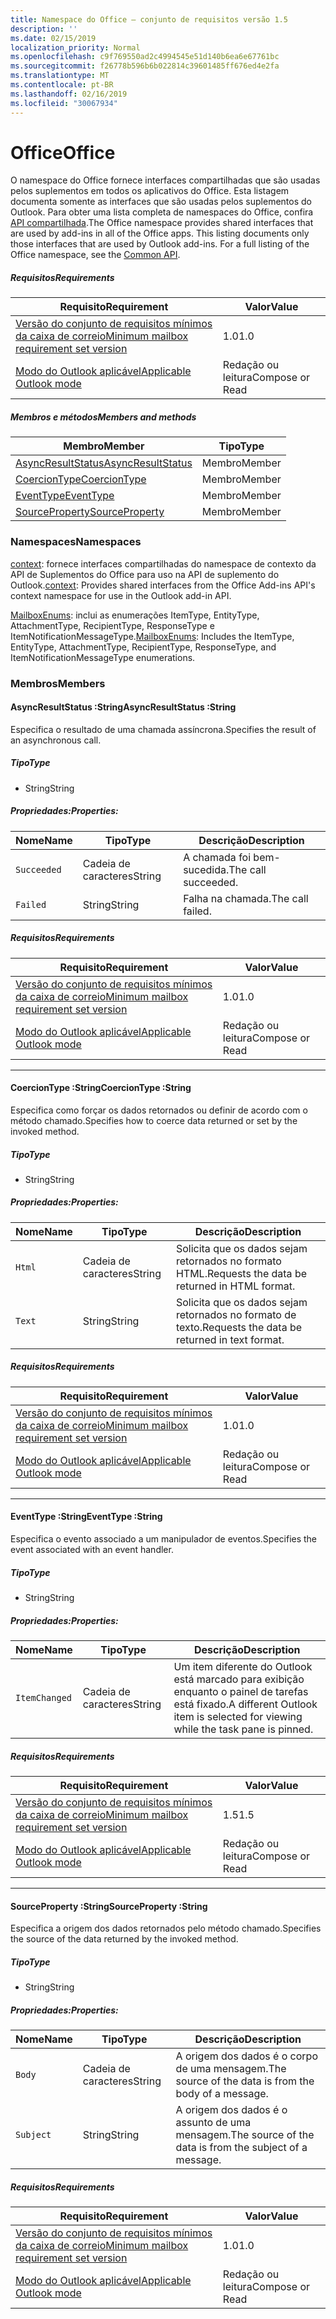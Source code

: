 ```yaml
---
title: Namespace do Office – conjunto de requisitos versão 1.5
description: ''
ms.date: 02/15/2019
localization_priority: Normal
ms.openlocfilehash: c9f769550ad2c4994545e51d140b6ea6e67761bc
ms.sourcegitcommit: f26778b596b6b022814c39601485ff676ed4e2fa
ms.translationtype: MT
ms.contentlocale: pt-BR
ms.lasthandoff: 02/16/2019
ms.locfileid: "30067934"
---
```

# <a name="office"></a><span data-ttu-id="d9f98-102">Office</span><span class="sxs-lookup"><span data-stu-id="d9f98-102">Office</span></span>

<span data-ttu-id="d9f98-p101">O namespace do Office fornece interfaces compartilhadas que são usadas pelos suplementos em todos os aplicativos do Office. Esta listagem documenta somente as interfaces que são usadas pelos suplementos do Outlook. Para obter uma lista completa de namespaces do Office, confira [API compartilhada](/javascript/api/office).</span><span class="sxs-lookup"><span data-stu-id="d9f98-p101">The Office namespace provides shared interfaces that are used by add-ins in all of the Office apps. This listing documents only those interfaces that are used by Outlook add-ins. For a full listing of the Office namespace, see the [Common API](/javascript/api/office).</span></span>

##### <a name="requirements"></a><span data-ttu-id="d9f98-105">Requisitos</span><span class="sxs-lookup"><span data-stu-id="d9f98-105">Requirements</span></span>

|<span data-ttu-id="d9f98-106">Requisito</span><span class="sxs-lookup"><span data-stu-id="d9f98-106">Requirement</span></span>| <span data-ttu-id="d9f98-107">Valor</span><span class="sxs-lookup"><span data-stu-id="d9f98-107">Value</span></span>|
|---|---|
|[<span data-ttu-id="d9f98-108">Versão do conjunto de requisitos mínimos da caixa de correio</span><span class="sxs-lookup"><span data-stu-id="d9f98-108">Minimum mailbox requirement set version</span></span>](/office/dev/add-ins/reference/requirement-sets/outlook-api-requirement-sets)| <span data-ttu-id="d9f98-109">1.0</span><span class="sxs-lookup"><span data-stu-id="d9f98-109">1.0</span></span>|
|[<span data-ttu-id="d9f98-110">Modo do Outlook aplicável</span><span class="sxs-lookup"><span data-stu-id="d9f98-110">Applicable Outlook mode</span></span>](https://docs.microsoft.com/outlook/add-ins/#extension-points)| <span data-ttu-id="d9f98-111">Redação ou leitura</span><span class="sxs-lookup"><span data-stu-id="d9f98-111">Compose or Read</span></span>|

##### <a name="members-and-methods"></a><span data-ttu-id="d9f98-112">Membros e métodos</span><span class="sxs-lookup"><span data-stu-id="d9f98-112">Members and methods</span></span>

| <span data-ttu-id="d9f98-113">Membro</span><span class="sxs-lookup"><span data-stu-id="d9f98-113">Member</span></span> | <span data-ttu-id="d9f98-114">Tipo</span><span class="sxs-lookup"><span data-stu-id="d9f98-114">Type</span></span> |
|--------|------|
| [<span data-ttu-id="d9f98-115">AsyncResultStatus</span><span class="sxs-lookup"><span data-stu-id="d9f98-115">AsyncResultStatus</span></span>](#asyncresultstatus-string) | <span data-ttu-id="d9f98-116">Membro</span><span class="sxs-lookup"><span data-stu-id="d9f98-116">Member</span></span> |
| [<span data-ttu-id="d9f98-117">CoercionType</span><span class="sxs-lookup"><span data-stu-id="d9f98-117">CoercionType</span></span>](#coerciontype-string) | <span data-ttu-id="d9f98-118">Membro</span><span class="sxs-lookup"><span data-stu-id="d9f98-118">Member</span></span> |
| [<span data-ttu-id="d9f98-119">EventType</span><span class="sxs-lookup"><span data-stu-id="d9f98-119">EventType</span></span>](#eventtype-string) | <span data-ttu-id="d9f98-120">Membro</span><span class="sxs-lookup"><span data-stu-id="d9f98-120">Member</span></span> |
| [<span data-ttu-id="d9f98-121">SourceProperty</span><span class="sxs-lookup"><span data-stu-id="d9f98-121">SourceProperty</span></span>](#sourceproperty-string) | <span data-ttu-id="d9f98-122">Membro</span><span class="sxs-lookup"><span data-stu-id="d9f98-122">Member</span></span> |

### <a name="namespaces"></a><span data-ttu-id="d9f98-123">Namespaces</span><span class="sxs-lookup"><span data-stu-id="d9f98-123">Namespaces</span></span>

<span data-ttu-id="d9f98-124">[context](office.context.md): fornece interfaces compartilhadas do namespace de contexto da API de Suplementos do Office para uso na API de suplemento do Outlook.</span><span class="sxs-lookup"><span data-stu-id="d9f98-124">[context](office.context.md): Provides shared interfaces from the Office Add-ins API's context namespace for use in the Outlook add-in API.</span></span>

<span data-ttu-id="d9f98-125">[MailboxEnums](/javascript/api/outlook_1_5/office.mailboxenums.attachmenttype): inclui as enumerações ItemType, EntityType, AttachmentType, RecipientType, ResponseType e ItemNotificationMessageType.</span><span class="sxs-lookup"><span data-stu-id="d9f98-125">[MailboxEnums](/javascript/api/outlook_1_5/office.mailboxenums.attachmenttype): Includes the ItemType, EntityType, AttachmentType, RecipientType, ResponseType, and ItemNotificationMessageType enumerations.</span></span>

### <a name="members"></a><span data-ttu-id="d9f98-126">Membros</span><span class="sxs-lookup"><span data-stu-id="d9f98-126">Members</span></span>

####  <a name="asyncresultstatus-string"></a><span data-ttu-id="d9f98-127">AsyncResultStatus :String</span><span class="sxs-lookup"><span data-stu-id="d9f98-127">AsyncResultStatus :String</span></span>

<span data-ttu-id="d9f98-128">Especifica o resultado de uma chamada assíncrona.</span><span class="sxs-lookup"><span data-stu-id="d9f98-128">Specifies the result of an asynchronous call.</span></span>

##### <a name="type"></a><span data-ttu-id="d9f98-129">Tipo</span><span class="sxs-lookup"><span data-stu-id="d9f98-129">Type</span></span>

*   <span data-ttu-id="d9f98-130">String</span><span class="sxs-lookup"><span data-stu-id="d9f98-130">String</span></span>

##### <a name="properties"></a><span data-ttu-id="d9f98-131">Propriedades:</span><span class="sxs-lookup"><span data-stu-id="d9f98-131">Properties:</span></span>

|<span data-ttu-id="d9f98-132">Nome</span><span class="sxs-lookup"><span data-stu-id="d9f98-132">Name</span></span>| <span data-ttu-id="d9f98-133">Tipo</span><span class="sxs-lookup"><span data-stu-id="d9f98-133">Type</span></span>| <span data-ttu-id="d9f98-134">Descrição</span><span class="sxs-lookup"><span data-stu-id="d9f98-134">Description</span></span>|
|---|---|---|
|`Succeeded`| <span data-ttu-id="d9f98-135">Cadeia de caracteres</span><span class="sxs-lookup"><span data-stu-id="d9f98-135">String</span></span>|<span data-ttu-id="d9f98-136">A chamada foi bem-sucedida.</span><span class="sxs-lookup"><span data-stu-id="d9f98-136">The call succeeded.</span></span>|
|`Failed`| <span data-ttu-id="d9f98-137">String</span><span class="sxs-lookup"><span data-stu-id="d9f98-137">String</span></span>|<span data-ttu-id="d9f98-138">Falha na chamada.</span><span class="sxs-lookup"><span data-stu-id="d9f98-138">The call failed.</span></span>|

##### <a name="requirements"></a><span data-ttu-id="d9f98-139">Requisitos</span><span class="sxs-lookup"><span data-stu-id="d9f98-139">Requirements</span></span>

|<span data-ttu-id="d9f98-140">Requisito</span><span class="sxs-lookup"><span data-stu-id="d9f98-140">Requirement</span></span>| <span data-ttu-id="d9f98-141">Valor</span><span class="sxs-lookup"><span data-stu-id="d9f98-141">Value</span></span>|
|---|---|
|[<span data-ttu-id="d9f98-142">Versão do conjunto de requisitos mínimos da caixa de correio</span><span class="sxs-lookup"><span data-stu-id="d9f98-142">Minimum mailbox requirement set version</span></span>](/office/dev/add-ins/reference/requirement-sets/outlook-api-requirement-sets)| <span data-ttu-id="d9f98-143">1.0</span><span class="sxs-lookup"><span data-stu-id="d9f98-143">1.0</span></span>|
|[<span data-ttu-id="d9f98-144">Modo do Outlook aplicável</span><span class="sxs-lookup"><span data-stu-id="d9f98-144">Applicable Outlook mode</span></span>](https://docs.microsoft.com/outlook/add-ins/#extension-points)| <span data-ttu-id="d9f98-145">Redação ou leitura</span><span class="sxs-lookup"><span data-stu-id="d9f98-145">Compose or Read</span></span>|

---

####  <a name="coerciontype-string"></a><span data-ttu-id="d9f98-146">CoercionType :String</span><span class="sxs-lookup"><span data-stu-id="d9f98-146">CoercionType :String</span></span>

<span data-ttu-id="d9f98-147">Especifica como forçar os dados retornados ou definir de acordo com o método chamado.</span><span class="sxs-lookup"><span data-stu-id="d9f98-147">Specifies how to coerce data returned or set by the invoked method.</span></span>

##### <a name="type"></a><span data-ttu-id="d9f98-148">Tipo</span><span class="sxs-lookup"><span data-stu-id="d9f98-148">Type</span></span>

*   <span data-ttu-id="d9f98-149">String</span><span class="sxs-lookup"><span data-stu-id="d9f98-149">String</span></span>

##### <a name="properties"></a><span data-ttu-id="d9f98-150">Propriedades:</span><span class="sxs-lookup"><span data-stu-id="d9f98-150">Properties:</span></span>

|<span data-ttu-id="d9f98-151">Nome</span><span class="sxs-lookup"><span data-stu-id="d9f98-151">Name</span></span>| <span data-ttu-id="d9f98-152">Tipo</span><span class="sxs-lookup"><span data-stu-id="d9f98-152">Type</span></span>| <span data-ttu-id="d9f98-153">Descrição</span><span class="sxs-lookup"><span data-stu-id="d9f98-153">Description</span></span>|
|---|---|---|
|`Html`| <span data-ttu-id="d9f98-154">Cadeia de caracteres</span><span class="sxs-lookup"><span data-stu-id="d9f98-154">String</span></span>|<span data-ttu-id="d9f98-155">Solicita que os dados sejam retornados no formato HTML.</span><span class="sxs-lookup"><span data-stu-id="d9f98-155">Requests the data be returned in HTML format.</span></span>|
|`Text`| <span data-ttu-id="d9f98-156">String</span><span class="sxs-lookup"><span data-stu-id="d9f98-156">String</span></span>|<span data-ttu-id="d9f98-157">Solicita que os dados sejam retornados no formato de texto.</span><span class="sxs-lookup"><span data-stu-id="d9f98-157">Requests the data be returned in text format.</span></span>|

##### <a name="requirements"></a><span data-ttu-id="d9f98-158">Requisitos</span><span class="sxs-lookup"><span data-stu-id="d9f98-158">Requirements</span></span>

|<span data-ttu-id="d9f98-159">Requisito</span><span class="sxs-lookup"><span data-stu-id="d9f98-159">Requirement</span></span>| <span data-ttu-id="d9f98-160">Valor</span><span class="sxs-lookup"><span data-stu-id="d9f98-160">Value</span></span>|
|---|---|
|[<span data-ttu-id="d9f98-161">Versão do conjunto de requisitos mínimos da caixa de correio</span><span class="sxs-lookup"><span data-stu-id="d9f98-161">Minimum mailbox requirement set version</span></span>](/office/dev/add-ins/reference/requirement-sets/outlook-api-requirement-sets)| <span data-ttu-id="d9f98-162">1.0</span><span class="sxs-lookup"><span data-stu-id="d9f98-162">1.0</span></span>|
|[<span data-ttu-id="d9f98-163">Modo do Outlook aplicável</span><span class="sxs-lookup"><span data-stu-id="d9f98-163">Applicable Outlook mode</span></span>](https://docs.microsoft.com/outlook/add-ins/#extension-points)| <span data-ttu-id="d9f98-164">Redação ou leitura</span><span class="sxs-lookup"><span data-stu-id="d9f98-164">Compose or Read</span></span>|

---

####  <a name="eventtype-string"></a><span data-ttu-id="d9f98-165">EventType :String</span><span class="sxs-lookup"><span data-stu-id="d9f98-165">EventType :String</span></span>

<span data-ttu-id="d9f98-166">Especifica o evento associado a um manipulador de eventos.</span><span class="sxs-lookup"><span data-stu-id="d9f98-166">Specifies the event associated with an event handler.</span></span>

##### <a name="type"></a><span data-ttu-id="d9f98-167">Tipo</span><span class="sxs-lookup"><span data-stu-id="d9f98-167">Type</span></span>

*   <span data-ttu-id="d9f98-168">String</span><span class="sxs-lookup"><span data-stu-id="d9f98-168">String</span></span>

##### <a name="properties"></a><span data-ttu-id="d9f98-169">Propriedades:</span><span class="sxs-lookup"><span data-stu-id="d9f98-169">Properties:</span></span>

| <span data-ttu-id="d9f98-170">Nome</span><span class="sxs-lookup"><span data-stu-id="d9f98-170">Name</span></span> | <span data-ttu-id="d9f98-171">Tipo</span><span class="sxs-lookup"><span data-stu-id="d9f98-171">Type</span></span> | <span data-ttu-id="d9f98-172">Descrição</span><span class="sxs-lookup"><span data-stu-id="d9f98-172">Description</span></span> |
|---|---|---|
|`ItemChanged`| <span data-ttu-id="d9f98-173">Cadeia de caracteres</span><span class="sxs-lookup"><span data-stu-id="d9f98-173">String</span></span> | <span data-ttu-id="d9f98-174">Um item diferente do Outlook está marcado para exibição enquanto o painel de tarefas está fixado.</span><span class="sxs-lookup"><span data-stu-id="d9f98-174">A different Outlook item is selected for viewing while the task pane is pinned.</span></span> |

##### <a name="requirements"></a><span data-ttu-id="d9f98-175">Requisitos</span><span class="sxs-lookup"><span data-stu-id="d9f98-175">Requirements</span></span>

|<span data-ttu-id="d9f98-176">Requisito</span><span class="sxs-lookup"><span data-stu-id="d9f98-176">Requirement</span></span>| <span data-ttu-id="d9f98-177">Valor</span><span class="sxs-lookup"><span data-stu-id="d9f98-177">Value</span></span>|
|---|---|
|[<span data-ttu-id="d9f98-178">Versão do conjunto de requisitos mínimos da caixa de correio</span><span class="sxs-lookup"><span data-stu-id="d9f98-178">Minimum mailbox requirement set version</span></span>](/office/dev/add-ins/reference/requirement-sets/outlook-api-requirement-sets)| <span data-ttu-id="d9f98-179">1.5</span><span class="sxs-lookup"><span data-stu-id="d9f98-179">1.5</span></span> |
|[<span data-ttu-id="d9f98-180">Modo do Outlook aplicável</span><span class="sxs-lookup"><span data-stu-id="d9f98-180">Applicable Outlook mode</span></span>](https://docs.microsoft.com/outlook/add-ins/#extension-points)| <span data-ttu-id="d9f98-181">Redação ou leitura</span><span class="sxs-lookup"><span data-stu-id="d9f98-181">Compose or Read</span></span> |

---

####  <a name="sourceproperty-string"></a><span data-ttu-id="d9f98-182">SourceProperty :String</span><span class="sxs-lookup"><span data-stu-id="d9f98-182">SourceProperty :String</span></span>

<span data-ttu-id="d9f98-183">Especifica a origem dos dados retornados pelo método chamado.</span><span class="sxs-lookup"><span data-stu-id="d9f98-183">Specifies the source of the data returned by the invoked method.</span></span>

##### <a name="type"></a><span data-ttu-id="d9f98-184">Tipo</span><span class="sxs-lookup"><span data-stu-id="d9f98-184">Type</span></span>

*   <span data-ttu-id="d9f98-185">String</span><span class="sxs-lookup"><span data-stu-id="d9f98-185">String</span></span>

##### <a name="properties"></a><span data-ttu-id="d9f98-186">Propriedades:</span><span class="sxs-lookup"><span data-stu-id="d9f98-186">Properties:</span></span>

|<span data-ttu-id="d9f98-187">Nome</span><span class="sxs-lookup"><span data-stu-id="d9f98-187">Name</span></span>| <span data-ttu-id="d9f98-188">Tipo</span><span class="sxs-lookup"><span data-stu-id="d9f98-188">Type</span></span>| <span data-ttu-id="d9f98-189">Descrição</span><span class="sxs-lookup"><span data-stu-id="d9f98-189">Description</span></span>|
|---|---|---|
|`Body`| <span data-ttu-id="d9f98-190">Cadeia de caracteres</span><span class="sxs-lookup"><span data-stu-id="d9f98-190">String</span></span>|<span data-ttu-id="d9f98-191">A origem dos dados é o corpo de uma mensagem.</span><span class="sxs-lookup"><span data-stu-id="d9f98-191">The source of the data is from the body of a message.</span></span>|
|`Subject`| <span data-ttu-id="d9f98-192">String</span><span class="sxs-lookup"><span data-stu-id="d9f98-192">String</span></span>|<span data-ttu-id="d9f98-193">A origem dos dados é o assunto de uma mensagem.</span><span class="sxs-lookup"><span data-stu-id="d9f98-193">The source of the data is from the subject of a message.</span></span>|

##### <a name="requirements"></a><span data-ttu-id="d9f98-194">Requisitos</span><span class="sxs-lookup"><span data-stu-id="d9f98-194">Requirements</span></span>

|<span data-ttu-id="d9f98-195">Requisito</span><span class="sxs-lookup"><span data-stu-id="d9f98-195">Requirement</span></span>| <span data-ttu-id="d9f98-196">Valor</span><span class="sxs-lookup"><span data-stu-id="d9f98-196">Value</span></span>|
|---|---|
|[<span data-ttu-id="d9f98-197">Versão do conjunto de requisitos mínimos da caixa de correio</span><span class="sxs-lookup"><span data-stu-id="d9f98-197">Minimum mailbox requirement set version</span></span>](/office/dev/add-ins/reference/requirement-sets/outlook-api-requirement-sets)| <span data-ttu-id="d9f98-198">1.0</span><span class="sxs-lookup"><span data-stu-id="d9f98-198">1.0</span></span>|
|[<span data-ttu-id="d9f98-199">Modo do Outlook aplicável</span><span class="sxs-lookup"><span data-stu-id="d9f98-199">Applicable Outlook mode</span></span>](https://docs.microsoft.com/outlook/add-ins/#extension-points)| <span data-ttu-id="d9f98-200">Redação ou leitura</span><span class="sxs-lookup"><span data-stu-id="d9f98-200">Compose or Read</span></span>|

